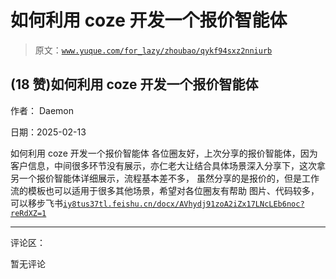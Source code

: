 # 如何利用 coze 开发一个报价智能体

> 原文：[`www.yuque.com/for_lazy/zhoubao/qykf94sxz2nniurb`](https://www.yuque.com/for_lazy/zhoubao/qykf94sxz2nniurb)

## (18 赞)如何利用 coze 开发一个报价智能体

作者： Daemon

日期：2025-02-13

如何利用 coze 开发一个报价智能体
各位圈友好，上次分享的报价智能体，因为客户信息，中间很多环节没有展示，亦仁老大让结合具体场景深入分享下，这次拿另一个报价智能体详细展示，流程基本差不多，
虽然分享的是报价的，但是工作流的模板也可以适用于很多其他场景，希望对各位圈友有帮助
图片、代码较多，可以移步飞书[`iy8tus37tl.feishu.cn/docx/AVhydj91zoA2iZx17LNcLEb6noc?reRdXZ=1`](https://iy8tus37tl.feishu.cn/docx/AVhydj91zoA2iZx17LNcLEb6noc?reRdXZ=1)

* * *

评论区：

暂无评论